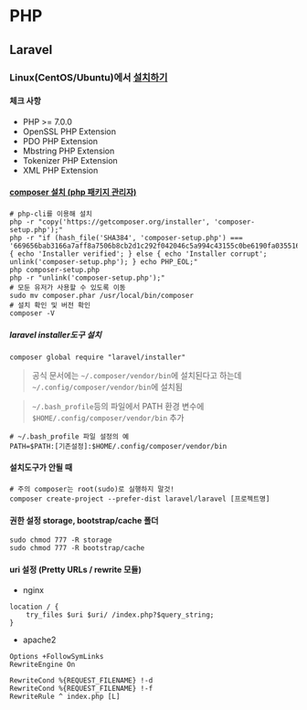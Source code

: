 # PHP

## Laravel

### Linux(CentOS/Ubuntu)에서 [설치하기](https://laravel.com/docs/5.5#installation)

#### 체크 사항

- PHP >= 7.0.0
- OpenSSL PHP Extension
- PDO PHP Extension
- Mbstring PHP Extension
- Tokenizer PHP Extension
- XML PHP Extension

#### [composer 설치 (php 패키지 관리자)](https://getcomposer.org/doc/00-intro.md)

```shell
# php-cli를 이용해 설치
php -r "copy('https://getcomposer.org/installer', 'composer-setup.php');"
php -r "if (hash_file('SHA384', 'composer-setup.php') === '669656bab3166a7aff8a7506b8cb2d1c292f042046c5a994c43155c0be6190fa0355160742ab2e1c88d40d5be660b410') { echo 'Installer verified'; } else { echo 'Installer corrupt'; unlink('composer-setup.php'); } echo PHP_EOL;"
php composer-setup.php
php -r "unlink('composer-setup.php');"
# 모둔 유저가 사용할 수 있도록 이동
sudo mv composer.phar /usr/local/bin/composer
# 설치 확인 및 버전 확인
composer -V
```

##### laravel installer도구 설치

```shell
composer global require "laravel/installer"
```
> 공식 문서에는 `~/.composer/vendor/bin`에 설치된다고 하는데  `~/.config/composer/vendor/bin`에 설치됨

> `~/.bash_profile`등의 파일에서 PATH 환경 변수에 `$HOME/.config/composer/vendor/bin` 추가

```shell
# ~/.bash_profile 파일 설정의 예
PATH=$PATH:[기존설정]:$HOME/.config/composer/vendor/bin
```

#### 설치도구가 안될 때

```shell
# 주의 composer는 root(sudo)로 실행하지 말것!
composer create-project --prefer-dist laravel/laravel [프로젝트명]
```

#### 권한 설정 storage, bootstrap/cache 폴더

```shell
sudo chmod 777 -R storage
sudo chmod 777 -R bootstrap/cache
```

#### uri 설정 (Pretty URLs / rewrite 모듈)

- nginx

```shell
location / {
    try_files $uri $uri/ /index.php?$query_string;
}
```

- apache2

```shell
Options +FollowSymLinks
RewriteEngine On

RewriteCond %{REQUEST_FILENAME} !-d
RewriteCond %{REQUEST_FILENAME} !-f
RewriteRule ^ index.php [L]
```
